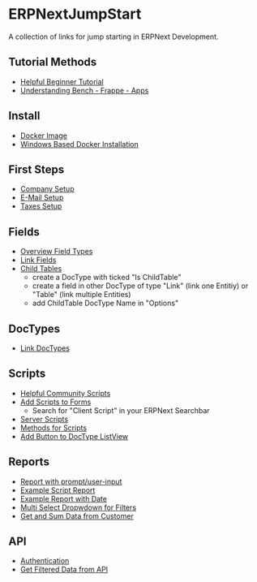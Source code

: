 # ERPNextJumpStart

A collection of links for jump starting in ERPNext Development.

## Tutorial Methods

- [Helpful Beginner Tutorial](https://frappe.school/courses/frappe-framework-tutorial)
- [Understanding Bench - Frappe - Apps](https://github.com/frappe/frappe/wiki/The-Hitchhiker%27s-Guide-to-Installing-Frapp%C3%A9-on-Linux/31019602d7f2b622e9ccb73acc766fa9541e8ec0)

## Install

- [Docker Image](https://github.com/frappe/frappe_docker)
- [Windows Based Docker Installation](https://github.com/frappe/frappe_docker/blob/main/docs/troubleshoot.md#letsencrypt-companion-not-working)

## First Steps

- [Company Setup](https://docs.erpnext.com/docs/v13/user/manual/en/setting-up/company-setup)
- [E-Mail Setup](https://docs.erpnext.com/docs/v13/user/manual/en/setting-up/email/email-account)
- [Taxes Setup](https://docs.erpnext.com/docs/v13/user/manual/en/setting-up/setting-up-taxes)

## Fields

- [Overview Field Types](https://docs.erpnext.com/docs/v13/user/manual/en/customize-erpnext/articles/field-types)
- [Link Fields](https://docs.erpnext.com/docs/v13/user/manual/en/customize-erpnext/articles/dynamic-link-fields)
- [Child Tables]()
  - create a DocType with ticked "Is ChildTable"
  - create a field in other DocType of type "Link" (link one Entitiy) or "Table" (link multiple Entities)
  - add ChildTable DocType Name in "Options"

## DocTypes

- [Link DocTypes]()

## Scripts

- [Helpful Community Scripts](https://github.com/frappe/erpnext/wiki/Community-Developed-Custom-Scripts)
- [Add Scripts to Forms](https://frappeframework.com/docs/v13/user/en/api/form)
  - Search for "Client Script" in your ERPNext Searchbar
- [Server Scripts](https://frappeframework.com/docs/v13/user/en/api/database)
- [Methods for Scripts](https://frappeframework.com/docs/v13/user/en/desk/scripting/script-api)
- [Add Button to DocType ListView](https://aadhilpm.com/button-link-in-doctype-list-view-frappe-framework-erpnext/)

## Reports

- [Report with prompt/user-input](https://frappeframework.com/docs/v13/user/en/api/dialog)
- [Example Script Report](https://discuss.erpnext.com/t/devtip-custom-reports-purely-client-side/78038)
- [Example Report with Date](https://github.com/frappe/erpnext/tree/develop/erpnext/crm/report/lead_details)
- [Multi Select Dropwdown for Filters](https://discuss.erpnext.com/t/how-can-we-add-multi-select-dropdown-filters-in-custom-script-report/69979)
- [Get and Sum Data from Customer](https://github.com/frappe/erpnext/blob/develop/erpnext/selling/report/inactive_customers/inactive_customers.py)

## API

- [Authentication](https://frappeframework.com/docs/v13/user/en/api/rest#1-token-based-authentication)
- [Get Filtered Data from API](https://discuss.erpnext.com/t/fetch-doctype-list-included-childtable-by-rest-api/83588/2?u=fgiering)
